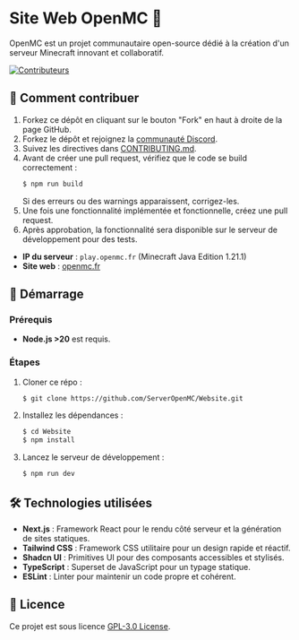 # Site Web OpenMC 🔗

OpenMC est un projet communautaire open-source dédié à la création d'un serveur Minecraft innovant et collaboratif.

<a href="https://github.com/ServerOpenMC/Website/graphs/contributors">
  <img src="https://contrib.rocks/image?repo=ServerOpenMC/Website" alt="Contributeurs" />
</a>

## 🤝 Comment contribuer

1. Forkez ce dépôt en cliquant sur le bouton "Fork" en haut à droite de la page GitHub.
2. Forkez le dépôt et rejoignez la [communauté Discord](https://discord.gg/aywen-communaute-1161296442577653802).
3. Suivez les directives dans [CONTRIBUTING.md](https://github.com/ServerOpenMC/Website/blob/main/CONTRIBUTING.md).
4. Avant de créer une pull request, vérifiez que le code se build correctement :
   ```bash
   $ npm run build
   ```
   Si des erreurs ou des warnings apparaissent, corrigez-les.
5. Une fois une fonctionnalité implémentée et fonctionnelle, créez une pull request.
6. Après approbation, la fonctionnalité sera disponible sur le serveur de développement pour des tests.

- **IP du serveur** : `play.openmc.fr` (Minecraft Java Edition 1.21.1)
- **Site web** : [openmc.fr](https://openmc.fr)

## 🚧 Démarrage

### Prérequis

- **Node.js >20** est requis.

### Étapes

1. Cloner ce répo :
   ```bash
   $ git clone https://github.com/ServerOpenMC/Website.git
   ```
2. Installez les dépendances :
   ```bash
   $ cd Website
   $ npm install
   ```
3. Lancez le serveur de développement :
   ```bash
   $ npm run dev
   ```

## 🛠️ Technologies utilisées

- **Next.js** : Framework React pour le rendu côté serveur et la génération de sites statiques.
- **Tailwind CSS** : Framework CSS utilitaire pour un design rapide et réactif.
- **Shadcn UI** : Primitives UI pour des composants accessibles et stylisés.
- **TypeScript** : Superset de JavaScript pour un typage statique.
- **ESLint** : Linter pour maintenir un code propre et cohérent.

## 📃 Licence

Ce projet est sous licence [GPL-3.0 License](https://choosealicense.com/licenses/gpl-3.0/).
